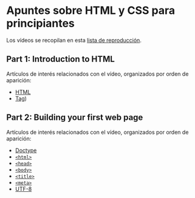 # Apuntes sobre HTML y CSS para principiantes

Los vídeos se recopilan en esta [lista de reproducción](https://youtube.com/playlist?list=PL4-IK0AVhVjM0xE0K2uZRvsM7LkIhsPT-).

## Part 1: Introduction to HTML

Artículos de interés relacionados con el vídeo, organizados por orden de aparición:

- [HTML](https://developer.mozilla.org/en-US/docs/Web/HTML)
- [Tag](https://developer.mozilla.org/en-US/docs/Glossary/Tag))

## Part 2: Building your first web page

Artículos de interés relacionados con el vídeo, organizados por orden de aparición:

- [Doctype](https://developer.mozilla.org/en-US/docs/Glossary/Doctype)
- [`<html>`](https://developer.mozilla.org/en-US/docs/Web/HTML/Element/html)
- [`<head>`](https://developer.mozilla.org/en-US/docs/Web/HTML/Element/head)
- [`<body>`](https://developer.mozilla.org/en-US/docs/Web/HTML/Element/body)
- [`<title>`](https://developer.mozilla.org/en-US/docs/Web/HTML/Element/title)
- [`<meta>`](https://developer.mozilla.org/en-US/docs/Web/HTML/Element/meta)
- [UTF-8](https://developer.mozilla.org/en-US/docs/Glossary/UTF-8)
